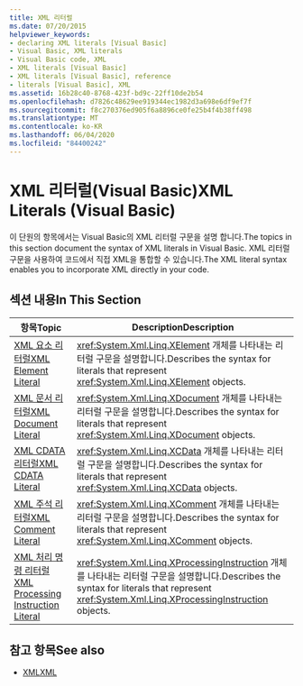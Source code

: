 ```yaml
---
title: XML 리터럴
ms.date: 07/20/2015
helpviewer_keywords:
- declaring XML literals [Visual Basic]
- Visual Basic, XML literals
- Visual Basic code, XML
- XML literals [Visual Basic]
- XML literals [Visual Basic], reference
- literals [Visual Basic], XML
ms.assetid: 16b28c40-8768-423f-bd9c-22ff10de2b54
ms.openlocfilehash: d7826c48629ee919344ec1982d3a698e6df9ef7f
ms.sourcegitcommit: f8c270376ed905f6a8896ce0fe25b4f4b38ff498
ms.translationtype: MT
ms.contentlocale: ko-KR
ms.lasthandoff: 06/04/2020
ms.locfileid: "84400242"
---
```

# <a name="xml-literals-visual-basic"></a><span data-ttu-id="37d8e-102">XML 리터럴(Visual Basic)</span><span class="sxs-lookup"><span data-stu-id="37d8e-102">XML Literals (Visual Basic)</span></span>
<span data-ttu-id="37d8e-103">이 단원의 항목에서는 Visual Basic의 XML 리터럴 구문을 설명 합니다.</span><span class="sxs-lookup"><span data-stu-id="37d8e-103">The topics in this section document the syntax of XML literals in Visual Basic.</span></span> <span data-ttu-id="37d8e-104">XML 리터럴 구문을 사용하여 코드에서 직접 XML을 통합할 수 있습니다.</span><span class="sxs-lookup"><span data-stu-id="37d8e-104">The XML literal syntax enables you to incorporate XML directly in your code.</span></span>  
  
## <a name="in-this-section"></a><span data-ttu-id="37d8e-105">섹션 내용</span><span class="sxs-lookup"><span data-stu-id="37d8e-105">In This Section</span></span>  
  
|<span data-ttu-id="37d8e-106">항목</span><span class="sxs-lookup"><span data-stu-id="37d8e-106">Topic</span></span>|<span data-ttu-id="37d8e-107">Description</span><span class="sxs-lookup"><span data-stu-id="37d8e-107">Description</span></span>|  
|-----------|-----------------|  
|[<span data-ttu-id="37d8e-108">XML 요소 리터럴</span><span class="sxs-lookup"><span data-stu-id="37d8e-108">XML Element Literal</span></span>](xml-element-literal.md)|<span data-ttu-id="37d8e-109"><xref:System.Xml.Linq.XElement> 개체를 나타내는 리터럴 구문을 설명합니다.</span><span class="sxs-lookup"><span data-stu-id="37d8e-109">Describes the syntax for literals that represent <xref:System.Xml.Linq.XElement> objects.</span></span>|  
|[<span data-ttu-id="37d8e-110">XML 문서 리터럴</span><span class="sxs-lookup"><span data-stu-id="37d8e-110">XML Document Literal</span></span>](xml-document-literal.md)|<span data-ttu-id="37d8e-111"><xref:System.Xml.Linq.XDocument> 개체를 나타내는 리터럴 구문을 설명합니다.</span><span class="sxs-lookup"><span data-stu-id="37d8e-111">Describes the syntax for literals that represent <xref:System.Xml.Linq.XDocument> objects.</span></span>|  
|[<span data-ttu-id="37d8e-112">XML CDATA 리터럴</span><span class="sxs-lookup"><span data-stu-id="37d8e-112">XML CDATA Literal</span></span>](xml-cdata-literal.md)|<span data-ttu-id="37d8e-113"><xref:System.Xml.Linq.XCData> 개체를 나타내는 리터럴 구문을 설명합니다.</span><span class="sxs-lookup"><span data-stu-id="37d8e-113">Describes the syntax for literals that represent <xref:System.Xml.Linq.XCData> objects.</span></span>|  
|[<span data-ttu-id="37d8e-114">XML 주석 리터럴</span><span class="sxs-lookup"><span data-stu-id="37d8e-114">XML Comment Literal</span></span>](xml-comment-literal.md)|<span data-ttu-id="37d8e-115"><xref:System.Xml.Linq.XComment> 개체를 나타내는 리터럴 구문을 설명합니다.</span><span class="sxs-lookup"><span data-stu-id="37d8e-115">Describes the syntax for literals that represent <xref:System.Xml.Linq.XComment> objects.</span></span>|  
|[<span data-ttu-id="37d8e-116">XML 처리 명령 리터럴</span><span class="sxs-lookup"><span data-stu-id="37d8e-116">XML Processing Instruction Literal</span></span>](xml-processing-instruction-literal.md)|<span data-ttu-id="37d8e-117"><xref:System.Xml.Linq.XProcessingInstruction> 개체를 나타내는 리터럴 구문을 설명합니다.</span><span class="sxs-lookup"><span data-stu-id="37d8e-117">Describes the syntax for literals that represent <xref:System.Xml.Linq.XProcessingInstruction> objects.</span></span>|  
  
## <a name="see-also"></a><span data-ttu-id="37d8e-118">참고 항목</span><span class="sxs-lookup"><span data-stu-id="37d8e-118">See also</span></span>

- [<span data-ttu-id="37d8e-119">XML</span><span class="sxs-lookup"><span data-stu-id="37d8e-119">XML</span></span>](../../programming-guide/language-features/xml/index.md)
